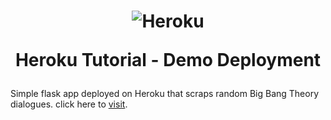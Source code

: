 <h1 align="center">

![Heroku](https://pyheroku-badge.herokuapp.com/?app=python-heroku-tutorial-tbbt&style=flat)

<!-- <br> -->
Heroku Tutorial - Demo Deployment

</h1>

Simple flask app deployed on Heroku that scraps random Big Bang Theory dialogues.
click here to [visit](https://python-heroku-tutorial-tbbt.herokuapp.com/).
